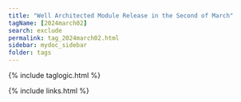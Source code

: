 ```yaml
---
title: "Well Architected Module Release in the Second of March"
tagName: [2024march02]
search: exclude
permalink: tag_2024march02.html
sidebar: mydoc_sidebar
folder: tags
---
```

{% include taglogic.html %}

{% include links.html %}

